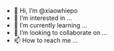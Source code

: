 - 👋 Hi, I’m @xiaowhiepo
- 👀 I’m interested in ...
- 🌱 I’m currently learning ...
- 💞️ I’m looking to collaborate on ...
- 📫 How to reach me ...

<!---
xiaowhiepo/xiaowhiepo is a ✨ special ✨ repository because its `README.md` (this file) appears on your GitHub profile.
You can click the Preview link to take a look at your changes.
--->
